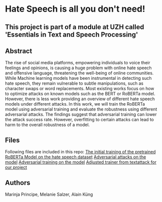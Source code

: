 # Hate Speech is all you don't need!

## This project is part of a module at UZH called 'Essentials in Text and Speech Processing'

## Abstract
The rise of social media platforms, empowering individuals to voice their feelings and opinions, is causing a huge problem with online hate speech and offensive language, threatening the well-being of online communities. While Machine learning models have been instrumental in detecting such hate speech, they remain vulnerable to subtle manipulations, such as character swaps or word replacements. Most existing works focus on how to optimize attacks on known models such as the BERT or RoBERTa model. However, there is less work providing an overview of different hate speech models under different attacks. In this work, we will train the RoBERTa model using adversarial training and evaluate the robustness using different adversarial attacks. The findings suggest that adversarial training can lower the attack success rate. However, overfitting to certain attacks can lead to harm to the overall robustness of a model. 

## Files
Following files are included in this repo:
[The initial training of the pretrained RoBERTa Model on the hate speech dataset](https://github.com/Mariinja/NLPHateSpeech/blob/main/inital_hate_speech_model_training.ipynb) 
[Adversarial attacks on the model](https://github.com/Mariinja/NLPHateSpeech/blob/main/adversarial_attacks.ipynb)
[Adversarial training on the model](https://github.com/Mariinja/NLPHateSpeech/blob/main/adversarial_training.ipynb)
[Adjusted trainer from textattack for our project](https://github.com/Mariinja/NLPHateSpeech/blob/main/trainer.py)

## Authors
Marinja Principe, Melanie Salzer, Alain Küng